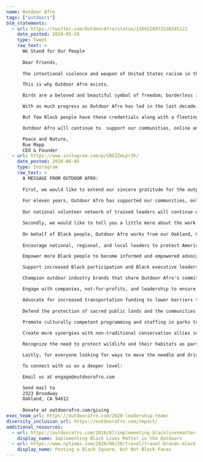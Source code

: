 ```yaml
---
name: Outdoor Afro
tags: ["outdoors"]
blm_statements:
  - url: https://twitter.com/OutdoorAfro/status/1266526972538245121
    date_posted: 2020-05-29
    type: Tweet
    raw_text: >
      We Stand for Our People
      
      Dear Friends,
      
      The intentional violence and weapon of United States racism in the outdoors is so pervasive and strong, that even a bird watching enthusiast in an iconic urban park could not escape it.

      This is why Outdoor Afro exists.

      Birds are a beloved and beautiful symbol of freedom; borderless in both spirit and movement to roam for their sustainability.  A stark contrast to the continued constraints Black people far too often feel and experience on the same earth we share with birds, wildlife, and other humans.

      With as much progress as Outdoor Afro has led in the last decade, the continued open-season on Black bodies in the outdoors remains horrifying — and makes it understandable why so many of our folks won't go to parks anywhere in this country, especially alone. America has a dark and very recent past where Black lives were terrorized, maimed, and taken in wilderness settings. Today our people still experience all kinds of passive and aggressive behavior in nature from fellow park users while simply trying to recreate. The difference here is that the incident in New York City’s Central Park was filmed, and that brother Black man is also a board member of an esteemed wildlife conservation organization.

      But few Black people have these credentials along with a fleeting chance to capture on film the unexpected timing when racism strikes — this is why it is Outdoor Afro’s explicit and evergreen mission to make sure all Black people, regardless of their affiliations or outdoor skills, can be treated with respect in nature at all times, anywhere and, at minimum, absolutely without the threat of violence.

      Outdoor Afro will continue to  support our communities, online and in real life, through empowered connections with nature, where Black people can be our full selves: beautiful, strong, and free. Our national volunteer network of trained leaders will continue with even greater resolve to share words of inspiration and hope, while planning healing outdoor events, including birdwatching, in public lands that belong to everyone. Your support continues to help us do this life affirming and critical work.

      Peace and Nature,
      Rue Mapp
      CEO & Founder
  - url: https://www.instagram.com/p/CBEZZmLpr3h/
    date_posted: 2020-06-05
    type: Instagram
    raw_text: >
      A MESSAGE FROM OUTDOOR AFRO:
      
      First, we would like to extend our sincere gratitude for the outpouring of support we have received over the past several days, in the form of new followers and monetary donations.
      
      For eleven years, Outdoor Afro has supported our communities, online and in person, through empowered Black connections and Black joy in nature.
      
      Our national volunteer network of trained leaders will continue with even greater resolve to create a safe and welcoming environment for our communities in nature.

      Secondly, we would like to tell you a little more about the work that we have been doing for more than a decade.
      
      On behalf of Black people, Outdoor Afro works from our Oakland, CA, Washington D.C. offices and established state networks to:
      
      Encourage national, regional, and local leaders to protect America's public lands and waters, including recreational opportunities and the jobs they support.

      Empower more Black people to become informed and empowered advocates to protect public lands with policymakers in Washington D.C., as well as in their states, counties, cities, and towns.

      Support increased Black participation and Black executive leadership in the Outdoor Recreation Economy.

      Champion outdoor industry brands that share Outdoor Afro's commitment to equity, access to parks for all, and value sustainable global supply chains that respect human rights and the environment.

      Engage with companies, not-for-profits, and leadership to ensure that no communities disproportionately carry the costs of climate change.

      Advocate for increased transportation funding to lower barriers to nature, so that more people, especially youth and their families, can have efficient, affordable means to get outdoors - especially to those places close to home.
      
      Defend the protection of sacred public lands and the communities that depend on them.
      
      Promote culturally competent programming and staffing in parks to help more people feel welcome and understood in those spaces through outreach, on-site participation, and lifelong engagement.

      Create more synergies with non-traditional conservation allies such as clergy, creatives, entertainers, social justice warriors, public health professionals, retail organizations, and other consumer industries.

      Recognize the need to protect wildlife and their habitats as part of a healthy human ecosystem, while also supporting lawful and sustainable hunting and fishing practices.

      Lastly, for everyone looking for ways to move the needle and drive change, we encourage you to support forward-moving not-for-profit organizations and continue to lift up Black voices.

      To connect with us on a deeper level:

      Email us at engage@outdoorafro.com

      Send mail to
      2323 Broadway
      Oakland, CA 94612
      
      Donate at outdoorafro.com/giving
exec_team_url: https://outdoorafro.com/2020-leadership-team/
diversity_inclusion_url: https://outdoorafro.com/impact/
additional_resources:
  - url: https://outdoorafro.com/2016/07/implementing-blacklivesmatter-in-the-outdoors/
    display_name: Implementing Black Lives Matter in the Outdoors
  - url: https://www.nytimes.com/2020/06/20/travel/travel-brands-black-lives-matter.html
    display_name: Posting a Black Square, but Not Black Faces
---
```

